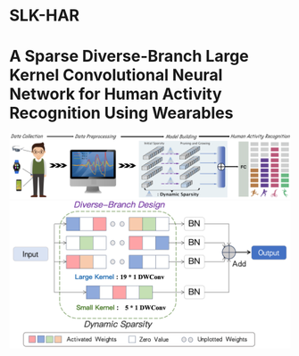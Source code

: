 # SLK-HAR   
# A Sparse Diverse-Branch Large Kernel Convolutional Neural Network for Human Activity Recognition Using Wearables
![img text](https://github.com/MinghuiYao/SLK-HAR/blob/main/SLK.png)
![img text](https://github.com/MinghuiYao/SLK-HAR/blob/main/SLKblock.png)
